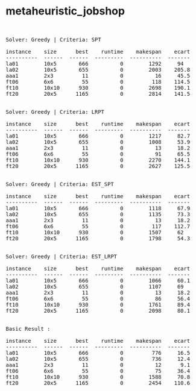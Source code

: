 # metaheuristic_jobshop
<pre>


Solver: Greedy | Criteria: SPT 

instance    size      best    runtime    makespan    ecart
----------  ------  ------  ---------  ----------  -------
la01        10x5       666          0        1292     94
la02        10x5       655          0        2003    205.8
aaa1        2x3         11          0          16     45.5
ft06        6x6         55          0         118    114.5
ft10        10x10      930          0        2698    190.1
ft20        20x5      1165          0        2814    141.5


Solver: Greedy | Criteria: LRPT 

instance    size      best    runtime    makespan    ecart
----------  ------  ------  ---------  ----------  -------
la01        10x5       666          0        1217     82.7
la02        10x5       655          0        1008     53.9
aaa1        2x3         11          0          13     18.2
ft06        6x6         55          0          91     65.5
ft10        10x10      930          0        2270    144.1
ft20        20x5      1165          0        2627    125.5


Solver: Greedy | Criteria: EST_SPT 

instance    size      best    runtime    makespan    ecart
----------  ------  ------  ---------  ----------  -------
la01        10x5       666          0        1118     67.9
la02        10x5       655          0        1135     73.3
aaa1        2x3         11          0          13     18.2
ft06        6x6         55          0         117    112.7
ft10        10x10      930          0        1507     62
ft20        20x5      1165          0        1798     54.3


Solver: Greedy | Criteria: EST_LRPT 

instance    size      best    runtime    makespan    ecart
----------  ------  ------  ---------  ----------  -------
la01        10x5       666          0        1066     60.1
la02        10x5       655          0        1107     69
aaa1        2x3         11          0          13     18.2
ft06        6x6         55          0          86     56.4
ft10        10x10      930          0        1761     89.4
ft20        20x5      1165          0        2098     80.1


Basic Result : 

instance    size      best    runtime    makespan    ecart
----------  ------  ------  ---------  ----------  -------
la01        10x5       666          0         776     16.5
la02        10x5       655          0         736     12.4
aaa1        2x3         11          0          12      9.1
ft06        6x6         55          0          75     36.4
ft10        10x10      930          0        1588     70.8
ft20        20x5      1165          0        2454    110.6
</pre>
